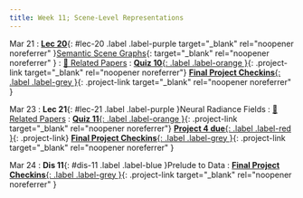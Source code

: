 ```yaml
---
title: Week 11; Scene-Level Representations
---
```


Mar 21
: [**Lec 20**](/assets/slides/deeprob_20_graph_representations.pdf){: #lec-20 .label .label-purple target="_blank" rel="noopener noreferrer" }[Semantic Scene Graphs](/assets/slides/deeprob_20_graph_representations.pdf){: target="_blank" rel="noopener noreferrer" }
  : [📃 Related Papers](/papers/#semantic-scene-graphs-and-explicit-representations)
: [**Quiz 10**{: .label .label-orange }](https://www.gradescope.com/courses/480760){: .project-link target="_blank" rel="noopener noreferrer"} [**Final Project Checkins**{: .label .label-grey }](https://docs.google.com/spreadsheets/d/1hOdZyFN_mxRF0NCV8Rj6NLwLIk3tyXM84noFwGmp_MI/edit?usp=sharing){: .project-link target="_blank" rel="noopener noreferrer" }


Mar 23
: **Lec 21**{: #lec-21 .label .label-purple }Neural Radiance Fields
  : [📃 Related Papers](/papers/#neural-radiance-fields-and-implicit-representations)
: [**Quiz 11**{: .label .label-orange }](https://www.gradescope.com/courses/480760){: .project-link target="_blank" rel="noopener noreferrer"} [**Project 4 due**{: .label .label-red }](/projects/project4/){: .project-link} [**Final Project Checkins**{: .label .label-grey }](https://docs.google.com/spreadsheets/d/1hOdZyFN_mxRF0NCV8Rj6NLwLIk3tyXM84noFwGmp_MI/edit?usp=sharing){: .project-link target="_blank" rel="noopener noreferrer" }



Mar 24
: **Dis 11**{: #dis-11 .label .label-blue }Prelude to Data
: [**Final Project Checkins**{: .label .label-grey }](https://docs.google.com/spreadsheets/d/1hOdZyFN_mxRF0NCV8Rj6NLwLIk3tyXM84noFwGmp_MI/edit?usp=sharing){: .project-link target="_blank" rel="noopener noreferrer" }